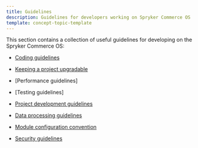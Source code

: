 ```yaml
---
title: Guidelines
description: Guidelines for developers working on Spryker Commerce OS
template: concept-topic-template
---
```


This section contains a collection of useful guidelines for developing on the Spryker Commerce OS:  

* [Coding guidelines](/docs/scos/dev/guidelines/coding-guidelines/coding-guidelines.html)

* [Keeping a project upgradable](/docs/scos/dev/guidelines/keeping-a-project-upgradable/keeping-a-project-upgradable.html)

* [Performance guidelines]

* [Testing guidelines]

* [Project development guidelines](/docs/scos/dev/guidelines/project-development-guidelines.html)

* [Data processing guidelines](/docs/scos/dev/guidelines/data-processing-guidelines.html)

* [Module configuration convention](/docs/scos/dev/guidelines/module-configuration-convention.html)

* [Security guidelines](/docs/scos/dev/guidelines/security-guidelines.html)
